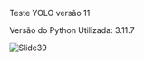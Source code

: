Teste YOLO versão 11

Versão do Python Utilizada: 3.11.7


![Slide39](https://github.com/user-attachments/assets/1fa5019f-1528-44ba-9bbb-27b010593b21)
